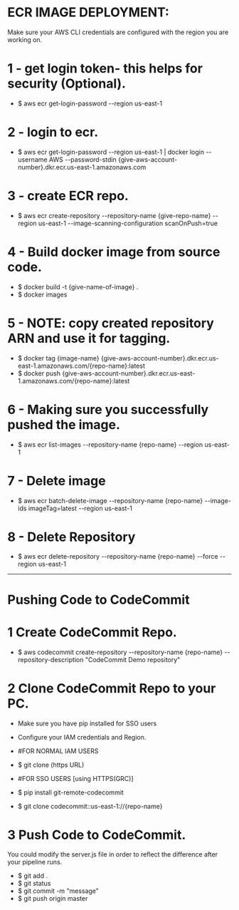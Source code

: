 # ECR IMAGE DEPLOYMENT:
Make sure your AWS CLI credentials are configured with the region you are working on.

# 1 - get login token- this helps for security (Optional).
- $ aws ecr get-login-password --region us-east-1

# 2 - login to ecr.
- $ aws ecr get-login-password --region us-east-1 | docker login --username AWS --password-stdin {give-aws-account-number}.dkr.ecr.us-east-1.amazonaws.com 

# 3 - create ECR repo.
- $ aws ecr create-repository --repository-name {give-repo-name} --region us-east-1 --image-scanning-configuration scanOnPush=true

# 4 - Build docker image from source code.
- $ docker build -t {give-name-of-image} .
- $ docker images

# 5 - NOTE: copy created repository ARN and use it for tagging.
- $ docker tag {image-name} {give-aws-account-number}.dkr.ecr.us-east-1.amazonaws.com/{repo-name}:latest
- $ docker push {give-aws-account-number}.dkr.ecr.us-east-1.amazonaws.com/{repo-name}:latest

# 6 - Making sure you successfully pushed the image.
- $ aws ecr list-images --repository-name {repo-name} --region us-east-1

# 7 - Delete image
- $ aws ecr batch-delete-image --repository-name {repo-name} --image-ids imageTag=latest --region us-east-1

# 8 - Delete Repository
- $ aws ecr delete-repository --repository-name {repo-name} --force --region us-east-1

*************************
# Pushing Code to CodeCommit

# 1 Create CodeCommit Repo.
- $ aws codecommit create-repository --repository-name {repo-name} --repository-description "CodeCommit Demo repository"

# 2 Clone CodeCommit Repo to your PC.
- Make sure you have pip installed for SSO users 
- Configure your IAM credentials and Region.

- #FOR NORMAL IAM USERS 
- $ git clone (https URL)

- #FOR SSO USERS [using HTTPS(GRC)] 
- $ pip install git-remote-codecommit 
- $ git clone codecommit::us-east-1://{repo-name} 

# 3 Push Code to CodeCommit.
You could modify the server.js file in order to reflect the difference after your pipeline runs.

- $ git add . 
- $ git status 
- $ git commit -m "message" 
- $ git push origin master 